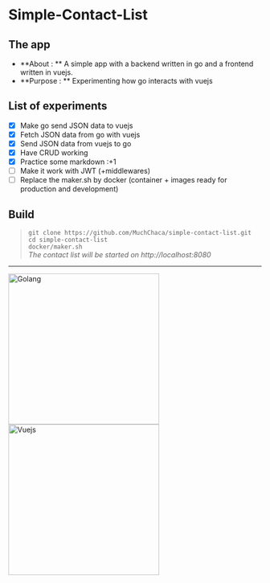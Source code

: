 # Simple-Contact-List
## The app
* **About : ** A simple app with a backend written in go and a frontend written in vuejs.
* **Purpose : ** Experimenting how go interacts with vuejs

## List of experiments
- [x] Make go send JSON data to vuejs
- [x] Fetch JSON data from go with vuejs
- [x] Send JSON data from vuejs to go
- [x] Have CRUD working
- [x] Practice some markdown :+1
- [ ] Make it work with JWT (+middlewares)
- [ ] Replace the maker.sh by docker (container + images ready for production and development)

## Build
> ``git clone https://github.com/MuchChaca/simple-contact-list.git``  
> ``cd simple-contact-list``  
> ``docker/maker.sh``  
> *The contact list will be started on http://localhost:8080*
-----------------------------

<img src="https://upload.wikimedia.org/wikipedia/commons/4/44/Gophercolor.jpg" alt="Golang" width="300px"/>
<img src="https://upload.wikimedia.org/wikipedia/commons/thumb/5/53/Vue.js_Logo.svg/1000px-Vue.js_Logo.svg.png" alt="Vuejs" width="300px"/>
